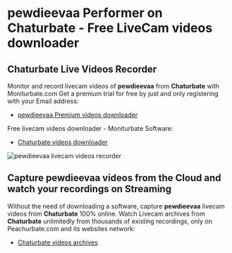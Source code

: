 # pewdieevaa Performer on Chaturbate - Free LiveCam videos downloader

## Chaturbate Live Videos Recorder

Monitor and record livecam videos of **pewdieevaa** from **Chaturbate** with Moniturbate.com
Get a premium trial for free by just and only registering with your Email address:
* [pewdieevaa Premium videos downloader](https://moniturbate.com/request-demo-licence-key.html)

Free livecam videos downloader - Moniturbate Software:
* [Chaturbate videos downloader](https://moniturbate.com/moniturbate-download-software.html)

![pewdieevaa livecam videos recorder](https://peachurnet.com/templates/moniturbate-software.png)


## Capture pewdieevaa videos from the Cloud and watch your recordings on Streaming

Without the need of downloading a software, capture **pewdieevaa** livecam videos from **Chaturbate** 100% online.
Watch Livecam archives from **Chaturbate** unlimitedly from thousands of existing recordings, only on Peachurbate.com and its websites network:
* [Chaturbate videos archives](https://peachurnet.com/)